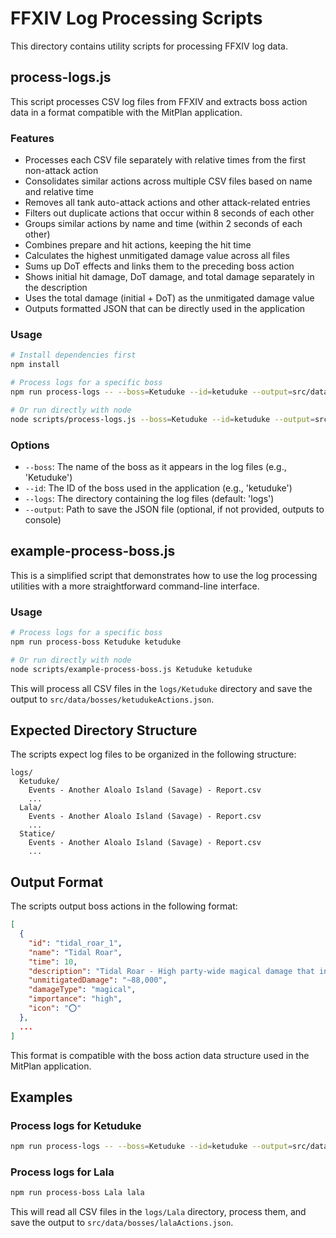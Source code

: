# FFXIV Log Processing Scripts

This directory contains utility scripts for processing FFXIV log data.

## process-logs.js

This script processes CSV log files from FFXIV and extracts boss action data in a format compatible with the MitPlan application.

### Features

- Processes each CSV file separately with relative times from the first non-attack action
- Consolidates similar actions across multiple CSV files based on name and relative time
- Removes all tank auto-attack actions and other attack-related entries
- Filters out duplicate actions that occur within 8 seconds of each other
- Groups similar actions by name and time (within 2 seconds of each other)
- Combines prepare and hit actions, keeping the hit time
- Calculates the highest unmitigated damage value across all files
- Sums up DoT effects and links them to the preceding boss action
- Shows initial hit damage, DoT damage, and total damage separately in the description
- Uses the total damage (initial + DoT) as the unmitigated damage value
- Outputs formatted JSON that can be directly used in the application

### Usage

```bash
# Install dependencies first
npm install

# Process logs for a specific boss
npm run process-logs -- --boss=Ketuduke --id=ketuduke --output=src/data/bosses/ketudukeActions.json

# Or run directly with node
node scripts/process-logs.js --boss=Ketuduke --id=ketuduke --output=src/data/bosses/ketudukeActions.json
```

### Options

- `--boss`: The name of the boss as it appears in the log files (e.g., 'Ketuduke')
- `--id`: The ID of the boss used in the application (e.g., 'ketuduke')
- `--logs`: The directory containing the log files (default: 'logs')
- `--output`: Path to save the JSON file (optional, if not provided, outputs to console)

## example-process-boss.js

This is a simplified script that demonstrates how to use the log processing utilities with a more straightforward command-line interface.

### Usage

```bash
# Process logs for a specific boss
npm run process-boss Ketuduke ketuduke

# Or run directly with node
node scripts/example-process-boss.js Ketuduke ketuduke
```

This will process all CSV files in the `logs/Ketuduke` directory and save the output to `src/data/bosses/ketudukeActions.json`.

## Expected Directory Structure

The scripts expect log files to be organized in the following structure:

```
logs/
  Ketuduke/
    Events - Another Aloalo Island (Savage) - Report.csv
    ...
  Lala/
    Events - Another Aloalo Island (Savage) - Report.csv
    ...
  Statice/
    Events - Another Aloalo Island (Savage) - Report.csv
    ...
```

## Output Format

The scripts output boss actions in the following format:

```json
[
  {
    "id": "tidal_roar_1",
    "name": "Tidal Roar",
    "time": 10,
    "description": "Tidal Roar - High party-wide magical damage that inflicts Dropsy. Also applies a DoT effect (initial hit: ~68,000, DoT: ~20,000, total: ~88,000).",
    "unmitigatedDamage": "~88,000",
    "damageType": "magical",
    "importance": "high",
    "icon": "⭕"
  },
  ...
]
```

This format is compatible with the boss action data structure used in the MitPlan application.

## Examples

### Process logs for Ketuduke

```bash
npm run process-logs -- --boss=Ketuduke --id=ketuduke --output=src/data/bosses/ketudukeActions.json
```

### Process logs for Lala

```bash
npm run process-boss Lala lala
```

This will read all CSV files in the `logs/Lala` directory, process them, and save the output to `src/data/bosses/lalaActions.json`.
